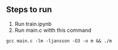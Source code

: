 ## Steps to run 
1. Run train.ipynb
2. Run main.c witth this command
```
gcc main.c -lm -ljansson -O3 -o m && ./m
```